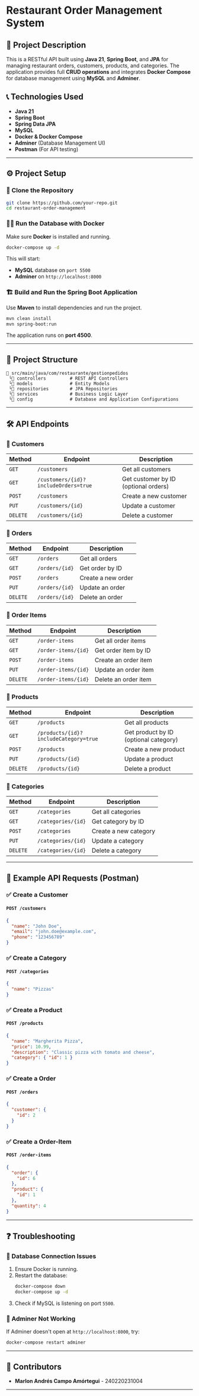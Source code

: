 # Restaurant Order Management System

## 📌 Project Description
This is a RESTful API built using **Java 21**, **Spring Boot**, and **JPA** for managing restaurant orders, customers, products, and categories. The application provides full **CRUD operations** and integrates **Docker Compose** for database management using **MySQL** and **Adminer**.

## 📞 Technologies Used
- **Java 21**
- **Spring Boot**
- **Spring Data JPA**
- **MySQL**
- **Docker & Docker Compose**
- **Adminer** (Database Management UI)
- **Postman** (For API testing)

---

## ⚙️ Project Setup

### 👥 Clone the Repository
```sh
git clone https://github.com/your-repo.git
cd restaurant-order-management
```

### 🧑‍💻 Run the Database with Docker
Make sure **Docker** is installed and running.

```sh
docker-compose up -d
```

This will start:
- **MySQL** database on `port 5500`
- **Adminer** on `http://localhost:8000`

### 🏗️ Build and Run the Spring Boot Application
Use **Maven** to install dependencies and run the project.

```sh
mvn clean install
mvn spring-boot:run
```

The application runs on **port 4500**.

---

## 👤 Project Structure

```
📂 src/main/java/com/restaurante/gestionpedidos
 └📂 controllers         # REST API Controllers
 └📂 models              # Entity Models
 └📂 repositories        # JPA Repositories
 └📂 services            # Business Logic Layer
 └📂 config              # Database and Application Configurations
```

---

## 🛠️ API Endpoints

### 📌 Customers
| Method | Endpoint | Description |
|--------|---------|-------------|
| `GET`  | `/customers` | Get all customers |
| `GET`  | `/customers/{id}?includeOrders=true` | Get customer by ID (optional orders) |
| `POST` | `/customers` | Create a new customer |
| `PUT`  | `/customers/{id}` | Update a customer |
| `DELETE` | `/customers/{id}` | Delete a customer |

### 📌 Orders
| Method | Endpoint | Description |
|--------|---------|-------------|
| `GET`  | `/orders` | Get all orders |
| `GET`  | `/orders/{id}` | Get order by ID |
| `POST` | `/orders` | Create a new order |
| `PUT`  | `/orders/{id}` | Update an order |
| `DELETE` | `/orders/{id}` | Delete an order |

### 📌 Order Items
| Method | Endpoint | Description |
|--------|---------|-------------|
| `GET`  | `/order-items` | Get all order items |
| `GET`  | `/order-items/{id}` | Get order item by ID |
| `POST` | `/order-items` | Create an order item |
| `PUT`  | `/order-items/{id}` | Update an order item |
| `DELETE` | `/order-items/{id}` | Delete an order item |

### 📌 Products
| Method | Endpoint | Description |
|--------|---------|-------------|
| `GET`  | `/products` | Get all products |
| `GET`  | `/products/{id}?includeCategory=true` | Get product by ID (optional category) |
| `POST` | `/products` | Create a new product |
| `PUT`  | `/products/{id}` | Update a product |
| `DELETE` | `/products/{id}` | Delete a product |

### 📌 Categories
| Method | Endpoint | Description |
|--------|---------|-------------|
| `GET`  | `/categories` | Get all categories |
| `GET`  | `/categories/{id}` | Get category by ID |
| `POST` | `/categories` | Create a new category |
| `PUT`  | `/categories/{id}` | Update a category |
| `DELETE` | `/categories/{id}` | Delete a category |

---

## 📝 Example API Requests (Postman)

### ✅ Create a Customer
#### `POST /customers`
```json
{
  "name": "John Doe",
  "email": "john.doe@example.com",
  "phone": "123456789"
}
```

### ✅ Create a Category
#### `POST /categories`
```json
{
  "name": "Pizzas"
}
```

### ✅ Create a Product
#### `POST /products`
```json
{
  "name": "Margherita Pizza",
  "price": 10.99,
  "description": "Classic pizza with tomato and cheese",
  "category": { "id": 1 }
}
```

### ✅ Create a Order
#### `POST /orders`
```json
{
  "customer": {
    "id": 2
  }
}
```

### ✅ Create a Order-Item
#### `POST /order-items`
```json
{
  "order": {
    "id": 6
  },
  "product": {
    "id": 1
  },
  "quantity": 4
}
```

---


## ❓ Troubleshooting

### 🔹 Database Connection Issues
1. Ensure Docker is running.
2. Restart the database:
   ```sh
   docker-compose down
   docker-compose up -d
   ```
3. Check if MySQL is listening on port `5500`.

### 🔹 Adminer Not Working
If Adminer doesn't open at `http://localhost:8000`, try:
```sh
docker-compose restart adminer
```

---

## 👥 Contributors
- **Marlon Andrés Campo Amórtegui** - 240220231004

---


